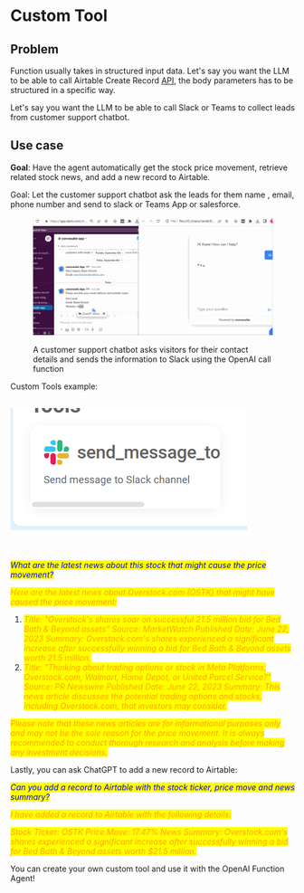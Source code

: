 # Custom Tool



## Problem

Function usually takes in structured input data. Let's say you want the LLM to be able to call Airtable Create Record [API](https://airtable.com/developers/web/api/create-records), the body parameters has to be structured in a specific way.&#x20;

Let's say you want the LLM to be able to call Slack or Teams to collect leads from customer support chatbot.&#x20;



## Use case

**Goal**: Have the agent automatically get the stock price movement, retrieve related stock news, and add a new record to Airtable.

Goal: Let the customer support chatbot ask the leads for them name , email, phone number and send to slack or Teams App or salesforce.



<figure><img src="../.gitbook/assets/collect leads.gif" alt=""><figcaption><p>A customer support chatbot asks visitors for their contact details and sends the information to Slack using the OpenAI call function</p></figcaption></figure>









Custom Tools example:

## ![](<../.gitbook/assets/image (50).png>)

<figure><img src="../.gitbook/assets/image (3) (3) (1).png" alt=""><figcaption></figcaption></figure>

_<mark style="color:blue;">What are the latest news about this stock that might cause the price movement?</mark>_

_<mark style="color:orange;">Here are the latest news about Overstock.com (OSTK) that might have caused the price movement:</mark>_

1. _<mark style="color:orange;">Title: "Overstock's shares soar on successful 21.5 million bid for Bed Bath & Beyond assets" Source: MarketWatch Published Date: June 22, 2023 Summary: Overstock.com's shares experienced a significant increase after successfully winning a bid for Bed Bath & Beyond assets worth 21.5 million.</mark>_
2. _<mark style="color:orange;">Title: "Thinking about trading options or stock in Meta Platforms, Overstock.com, Walmart, Home Depot, or United Parcel Service?" Source: PR Newswire Published Date: June 22, 2023 Summary: This news article discusses the potential trading options and stocks, including Overstock.com, that investors may consider.</mark>_

_<mark style="color:orange;">Please note that these news articles are for informational purposes only and may not be the sole reason for the price movement. It is always recommended to conduct thorough research and analysis before making any investment decisions.</mark>_

Lastly, you can ask ChatGPT to add a new record to Airtable:

_<mark style="color:blue;">Can you add a record to Airtable with the stock ticker, price move and news summary?</mark>_

_<mark style="color:orange;">I have added a record to Airtable with the following details:</mark>_

_<mark style="color:orange;">Stock Ticker: OSTK Price Move: 17.47% News Summary: Overstock.com's shares experienced a significant increase after successfully winning a bid for Bed Bath & Beyond assets worth $21.5 million.</mark>_

You can create your own custom tool and use it with the OpenAI Function Agent!





####


